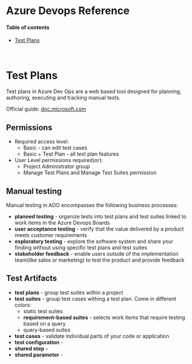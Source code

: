 # Azure Devops Reference

#### Table of contents

* [Test Plans](#test-plans)

&nbsp;
# Test Plans
Test plans in Azure Dev Ops are a web based tool designed for planning, authoring, executing and tracking manual tests.

Official guide: [doc.microsoft.com](https://docs.microsoft.com/en-us/azure/devops/test/overview?view=azure-devops)

## Permissions
* Required access level:
    * Basic - can edit test cases
    * Basic + Test Plan - all test plan features
* User Level permissions required(or):
    * Project Administrator group
    * Manage Test Plans and Manage Test Suites permission

## Manual testing
Manual testing in ADO encompasses the following business processes:
* **planned testing** - organize tests into test plans and test suites linked to work items in the Azure Devops Boards
* **user acceptance testing** - verify that the value delivered by a product meets customer requirements
* **exploratory testing** - explore the software system and share your finding without using specific test plans and test suites
* **stakeholder feedback** - enable users outside of the implementation team(like sales or marketing) to test the product and provide feedback

## Test Artifacts
* **test plans** - group test suites within a project
* **test suites** - group test cases withing a test plan. Come in different colors:
    * static test suites
    * **requirement-based suites** - selects work items that require testing based on a query
    * query-based suites
* **test cases** - validate individual parts of your code or application
* **test configuration** - 
* **shared step** - 
* **shared parameter** -
